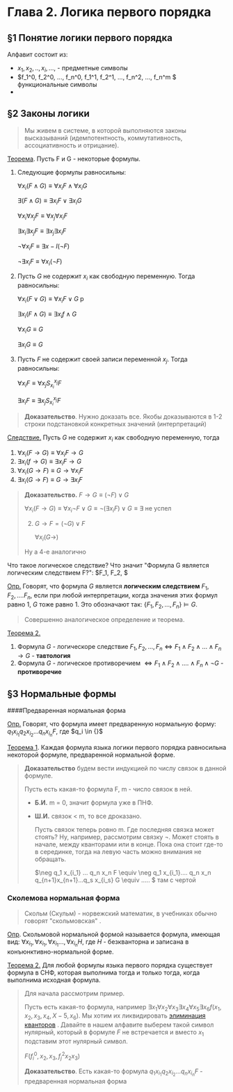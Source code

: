 # Глава 2. Логика первого порядка 

## §1 Понятие логики первого порядка

Алфавит состоит из: 

- $x_1, x_2, .., x_i, ...,$  - предметные символы
- $f_1^0, f_2^0, ..., f_n^0, f_1^1, f_2^1, ..., f_n^2, ..., f_n^m $ функциональные символы
- ​

## §2 Законы логики

> Мы живем в системе, в которой выполняются законы высказываний (идемпотентность, коммутативность, ассоциативность и отрицание).

<u>Теорема</u>. Пусть F и G - некоторые формулы. 

1. Следующие формулы равносильны:

   $\forall x_i (F \land G) \equiv \forall x_i F \land \forall x_i G$

   $\exists (F \land G) \equiv \exists x_i F \lor \exists x_i G$

   $\forall x_i \forall x_j F \equiv \forall x_j \forall x_i F$

   $\exists x_i \exists x_j F \equiv \exists x_j \exists x_i F$

   $\neg \forall x_i F \equiv \exists x-I(\neg F)$

   $\neg \exists x_i F \equiv \forall x_i (\neg F)$

2. Пусть $G$ не содержит $x_i$ как свободную переменную. Тогда равносильны:

   $\forall x_i (F \lor G) \equiv \forall x_i  F \lor G$ р

   $\exists x_i(F \land G) \equiv \exists x_i f \land G$

   $\forall x_i G \equiv G$

   $\exists x_i G \equiv G$

3. Пусть $F$ не содержит своей записи переменной $x_j$. Тогда равносильны:

   $\forall x_i F \equiv \forall x_j S_{x_i}^{x_j} F$

   $\exists x_i F \equiv \exists x_j S_{x_i}^{x_j} F$

> **Доказательство**. Нужно доказать все. Якобы доказываются в 1-2 строки подстановкой конкретных значений (интерпретаций)

<u>Следствие.</u> Пусть $G$ не содержит $x_i$ как свободную переменную, тогда

1. $\forall x_i (F \rightarrow G) \equiv \forall x_i F \rightarrow G$
2. $\exists x_i(f \rightarrow G) \equiv \exists x_i F \rightarrow G$
3. $\forall x_i (G \rightarrow F) \equiv G \rightarrow \forall x_i F$
4. $\exists x_i (G \rightarrow F) \equiv G \rightarrow \exists x_i F$

> **Доказательство.** $F \rightarrow G \equiv (\neg F) \lor G$
>
> $\forall x_i (F \rightarrow G) \equiv \forall x_i \neg F \lor G \equiv \neg(\exists x_i F) \lor G \equiv \exists$ не успел
>
> 2. $G \rightarrow F = (\neg G) \lor F$
>
>    $\forall x_i(G \rightarrow )$
>
> Ну а 4-е аналогично 
>
> 

Что такое логическое следствие? Что значит "Формула G является логическим следствием F?": $F_1, F_2, $

<u>Опр.</u> Говорят, что формула $G$ является **логическим следствием** $F_1, F_2, .... F_n$, если при любой интерпретации, когда значения этих формул равно $1$, $G$ тоже равно $1$.  Это обозначают так: $\{F_1, F_2, ..., F_n\} \models G$.

> Совершенно аналогическое определение и теорема.

<u>Теорема 2.</u> 

1. Формула $G$ - логическоре следствие $F_1, F_2, ... , F_n  \Leftrightarrow F_1 \land F_2 \land ... \land F_n \rightarrow G$ - **тавтология**
2. Формула $G$ - логическое противоречием $\Leftrightarrow F_1 \land F_2 \land.... \land F_n \land \neg G$  - **противоречие**  

## §3 Нормальные формы

####Предваренная нормальная форма

<u>Опр.</u> Говорят, что формула имеет предваренную нормальную форму: $q_1x_{i_1}q_2x_{i_2} ...q_nx_{i_n}F$, где $q_i \in {\}$

<u>Теорема 1</u>. Каждая формула языка логики первого порядка равносильна некоторой формуле, предваренной нормальной форме.

> **Доказательство** будем вести индукцией по числу связок в данной формуле.
>
> Пусть есть какая-то формула F, m - число связок в ней. 
>
> - **Б.И.** m = 0, значит формула уже в ПНФ.
>
> - **Ш.И.** связок < m, то все дроказано.
>
>   Пусть связок теперь ровно m. Где последняя связка может стоять? Ну, например, рассмотрим связку $\neg$. Может стоять в начале, между кванторами или в конце. Пока она стоит где-то в серединке, тогда на левую часть можно внимания не обращать. 
>
>   $\neg q_1 x_{i_1} ... q_n x_n F \equiv \neg q_1 x_{i_1}.... q_n x_n q_{n+1}x_{n+1}...q_s x_{i_s} G \equiv ..... $ там с чертой 

### Сколемова нормальная форма

> Скольм (Скульм) - норвежский математик, в учебниках обычно говорят "скольмовская" .

<u>Опр</u>. Скольмовой нормальной формой называется формула, имеющая вид: $\forall x_{i_1}, \forall x_{i_1}, \forall x_{i_1} ..., \forall x_{i_n} H$, где $H$ - безкванторна и записана в конъюнктивно-нормальной форме. 

<u>Теорема 2.</u> Для любой формулы языка первого порядка существует формула в СНФ, которая выполнима тогда и только тогда, когда выполнима исходная формула.

> Для начала рассмотрим пример.
>
> Пусть есть какая-то формула, например $\exists x_1 \forall x_2 \forall x_3 \exists x_4 \forall x_5 \exists x_6 f(x_1, x_2, x_3, x_4, X-5, x_6)$. Мы хотим их ликвидировать [элиминация кванторов](https://ru.wikipedia.org/wiki/%D0%AD%D0%BB%D0%B8%D0%BC%D0%B8%D0%BD%D0%B0%D1%86%D0%B8%D1%8F_%D0%BA%D0%B2%D0%B0%D0%BD%D1%82%D0%BE%D1%80%D0%BE%D0%B2) . Давайте в нашем алфавите выберем такой символ нулярный, который в формуле $F$ не встречается и вместо $x_1$ подставим этот нулярный символ. 
>
> $F(f_i^0, x_2, x_3, f_j^2x_2x_3)$
>
> **Доказательство**. Есть какая-то формула $q_1x_{i_1}q_2x_{i_2} ...q_nx_{i_n}F$ - предваренная нормальная форма 

